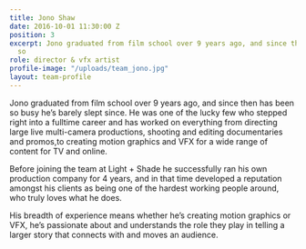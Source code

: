 ```yaml
---
title: Jono Shaw
date: 2016-10-01 11:30:00 Z
position: 3
excerpt: Jono graduated from film school over 9 years ago, and since then has been
  so
role: director & vfx artist
profile-image: "/uploads/team_jono.jpg"
layout: team-profile
---
```


Jono graduated from film school over 9 years ago, and since then has been so busy he’s barely slept since. He was one of the lucky few who stepped right into a fulltime career and has worked on everything from directing large live multi-camera productions, shooting and editing documentaries and promos,to creating motion graphics and VFX for a wide range of content for TV and online.

Before joining the team at Light + Shade he successfully ran his own production company for 4 years, and in that time developed a reputation amongst his clients as being one of the hardest working people around, who truly loves what he does.

His breadth of experience means whether he’s creating motion graphics or VFX, he’s passionate about and understands the role they play in telling a larger story that connects with and moves an audience.